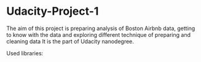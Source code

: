 # Udacity-Project-1

The aim of this project is preparing analysis of Boston Airbnb data, getting to know with the data and exploring different technique of preparing and cleaning data
It is the part of Udacity nanodegree. 

Used libraries:
